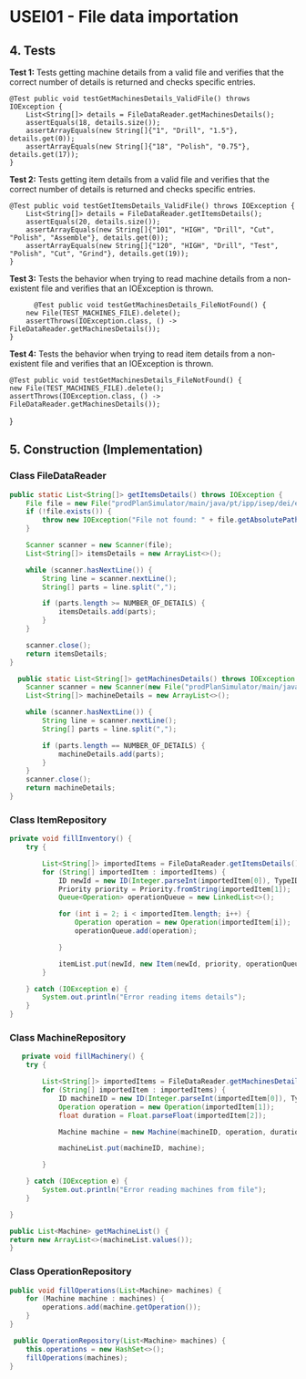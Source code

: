 # USEI01 - File data importation

## 4. Tests 

**Test 1:** Tests getting machine details from a valid file and verifies that the correct number of details is returned and checks specific entries.

	@Test public void testGetMachinesDetails_ValidFile() throws IOException {
        List<String[]> details = FileDataReader.getMachinesDetails();
        assertEquals(18, details.size());
        assertArrayEquals(new String[]{"1", "Drill", "1.5"}, details.get(0));
        assertArrayEquals(new String[]{"18", "Polish", "0.75"}, details.get(17)); 
    }
	

**Test 2:** Tests getting item details from a valid file and verifies that the correct number of details is returned and checks specific entries.


	@Test public void testGetItemsDetails_ValidFile() throws IOException {
        List<String[]> details = FileDataReader.getItemsDetails();
        assertEquals(20, details.size());
        assertArrayEquals(new String[]{"101", "HIGH", "Drill", "Cut", "Polish", "Assemble"}, details.get(0));
        assertArrayEquals(new String[]{"120", "HIGH", "Drill", "Test", "Polish", "Cut", "Grind"}, details.get(19)); 
    }

**Test 3:** Tests the behavior when trying to read machine details from a non-existent file and verifies that an IOException is thrown.

          @Test public void testGetMachinesDetails_FileNotFound() {
        new File(TEST_MACHINES_FILE).delete();
        assertThrows(IOException.class, () -> FileDataReader.getMachinesDetails());
    }

**Test 4:** Tests the behavior when trying to read item details from a non-existent file and verifies that an IOException is thrown.

    @Test public void testGetMachinesDetails_FileNotFound() {
    new File(TEST_MACHINES_FILE).delete();
    assertThrows(IOException.class, () -> FileDataReader.getMachinesDetails());
}


## 5. Construction (Implementation)

### Class FileDataReader 

```java
public static List<String[]> getItemsDetails() throws IOException {
    File file = new File("prodPlanSimulator/main/java/pt/ipp/isep/dei/esoft/project/files/artigos.cvs");
    if (!file.exists()) {
        throw new IOException("File not found: " + file.getAbsolutePath());
    }

    Scanner scanner = new Scanner(file);
    List<String[]> itemsDetails = new ArrayList<>();

    while (scanner.hasNextLine()) {
        String line = scanner.nextLine();
        String[] parts = line.split(",");

        if (parts.length >= NUMBER_OF_DETAILS) {
            itemsDetails.add(parts);
        }
    }

    scanner.close();
    return itemsDetails;
}

```

```java
  public static List<String[]> getMachinesDetails() throws IOException {
    Scanner scanner = new Scanner(new File("prodPlanSimulator/main/java/pt/ipp/isep/dei/esoft/project/files/maquinas.cvs"));
    List<String[]> machineDetails = new ArrayList<>();

    while (scanner.hasNextLine()) {
        String line = scanner.nextLine();
        String[] parts = line.split(",");

        if (parts.length == NUMBER_OF_DETAILS) {
            machineDetails.add(parts);
        }
    }
    scanner.close();
    return machineDetails;
}

```

### Class ItemRepository

```java
private void fillInventory() {
    try {

        List<String[]> importedItems = FileDataReader.getItemsDetails();
        for (String[] importedItem : importedItems) {
            ID newId = new ID(Integer.parseInt(importedItem[0]), TypeID.ITEM);
            Priority priority = Priority.fromString(importedItem[1]);
            Queue<Operation> operationQueue = new LinkedList<>();

            for (int i = 2; i < importedItem.length; i++) {
                Operation operation = new Operation(importedItem[i]);
                operationQueue.add(operation);

            }

            itemList.put(newId, new Item(newId, priority, operationQueue));
        }

    } catch (IOException e) {
        System.out.println("Error reading items details");
    }
}

```


### Class MachineRepository

```java
   private void fillMachinery() {
    try {

        List<String[]> importedItems = FileDataReader.getMachinesDetails();
        for (String[] importedItem : importedItems) {
            ID machineID = new ID(Integer.parseInt(importedItem[0]), TypeID.MACHINE);
            Operation operation = new Operation(importedItem[1]);
            float duration = Float.parseFloat(importedItem[2]);

            Machine machine = new Machine(machineID, operation, duration);

            machineList.put(machineID, machine);

        }

    } catch (IOException e) {
        System.out.println("Error reading machines from file");
    }

}

```

```java
public List<Machine> getMachineList() {
return new ArrayList<>(machineList.values());
}
```

### Class OperationRepository

```java
public void fillOperations(List<Machine> machines) {
    for (Machine machine : machines) {
        operations.add(machine.getOperation());
    }
}

```

```java
 public OperationRepository(List<Machine> machines) {
    this.operations = new HashSet<>();
    fillOperations(machines);
}

```

